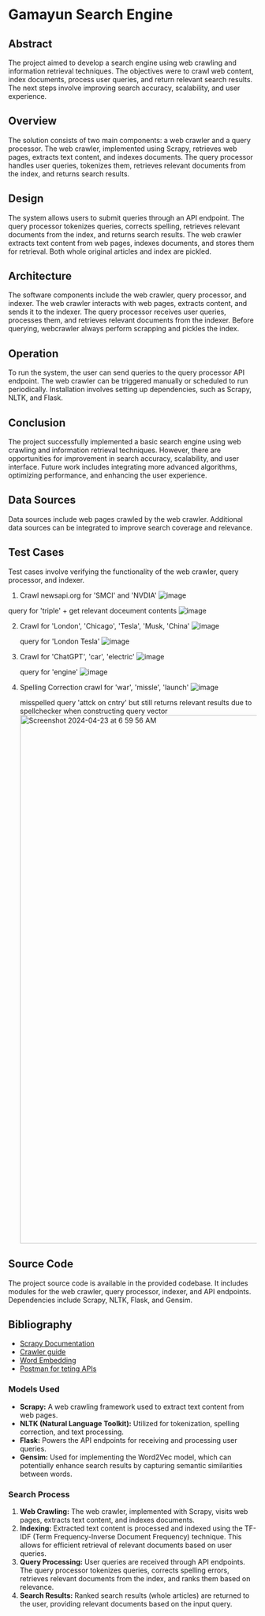 # Gamayun Search Engine

## Abstract
The project aimed to develop a search engine using web crawling and information retrieval techniques. The objectives were to crawl web content, index documents, process user queries, and return relevant search results. The next steps involve improving search accuracy, scalability, and user experience.

## Overview
The solution consists of two main components: a web crawler and a query processor. The web crawler, implemented using Scrapy, retrieves web pages, extracts text content, and indexes documents. The query processor handles user queries, tokenizes them, retrieves relevant documents from the index, and returns search results.

## Design
The system allows users to submit queries through an API endpoint. The query processor tokenizes queries, corrects spelling, retrieves relevant documents from the index, and returns search results. The web crawler extracts text content from web pages, indexes documents, and stores them for retrieval. Both whole original articles and index are pickled.

## Architecture
The software components include the web crawler, query processor, and indexer. The web crawler interacts with web pages, extracts content, and sends it to the indexer. The query processor receives user queries, processes them, and retrieves relevant documents from the indexer. Before querying, webcrawler always perform scrapping and pickles the index. 

## Operation
To run the system, the user can send queries to the query processor API endpoint. The web crawler can be triggered manually or scheduled to run periodically. Installation involves setting up dependencies, such as Scrapy, NLTK, and Flask.

## Conclusion
The project successfully implemented a basic search engine using web crawling and information retrieval techniques. However, there are opportunities for improvement in search accuracy, scalability, and user interface. Future work includes integrating more advanced algorithms, optimizing performance, and enhancing the user experience.

## Data Sources
Data sources include web pages crawled by the web crawler. Additional data sources can be integrated to improve search coverage and relevance.

## Test Cases
Test cases involve verifying the functionality of the web crawler, query processor, and indexer. 
1. Crawl newsapi.org for 'SMCI' and 'NVDIA'
![image](https://github.com/mfortelnyy/Gamayun/assets/78120259/06d5255b-39ef-42f7-bb01-023ea9f9cc09)

 query for 'triple' + get relevant doceument contents
![image](https://github.com/mfortelnyy/Gamayun/assets/78120259/16c763b9-d19d-4653-8396-14c9dea1ecc2)



2. Crawl for 'London', 'Chicago', 'Tesla', 'Musk, 'China'
   ![image](https://github.com/mfortelnyy/Gamayun/assets/78120259/ea992dfe-cf17-459c-b138-ffab560cf879)

   query for 'London Tesla' 
   ![image](https://github.com/mfortelnyy/Gamayun/assets/78120259/b10830cf-c644-4ef6-b95e-26a6c8640695)

3. Crawl for 'ChatGPT', 'car', 'electric'
   ![image](https://github.com/mfortelnyy/Gamayun/assets/78120259/6ec16d9b-70eb-4788-991f-0fb0a873aa7c)

   query for 'engine'
   ![image](https://github.com/mfortelnyy/Gamayun/assets/78120259/2b2c05bc-f2c3-4764-8381-2792d338cdf6)

4. Spelling Correction
   crawl for 'war', 'missle', 'launch'
   ![image](https://github.com/mfortelnyy/Gamayun/assets/78120259/5596ccb9-7f42-45bb-a1ba-ea2a1b0b2b2d)

   misspelled query 'attck on cntry' but still returns relevant results due to spellchecker when constructing query vector
   <img width="1069" alt="Screenshot 2024-04-23 at 6 59 56 AM" src="https://github.com/mfortelnyy/Gamayun/assets/78120259/4b223788-4904-45d8-98bf-7dcb9b6b0392">


   


## Source Code
The project source code is available in the provided codebase. It includes modules for the web crawler, query processor, indexer, and API endpoints. Dependencies include Scrapy, NLTK, Flask, and Gensim.

## Bibliography
- [Scrapy Documentation](https://docs.scrapy.org/en/latest/)
- [Crawler guide](https://www.zenrows.com/blog/web-crawler-python)
- [Word Embedding](https://www.geeksforgeeks.org/python-word-embedding-using-word2vec/)
- [Postman for teting APIs](https://web.postman.co/workspace/My-Workspace~795e98e5-7950-4bb6-883b-5b883014927d/request/32798101-91ffd987-7f3d-47db-9e37-d9b957ac0e14?tab=body)

### Models Used
- **Scrapy:** A web crawling framework used to extract text content from web pages.
- **NLTK (Natural Language Toolkit):** Utilized for tokenization, spelling correction, and text processing.
- **Flask:** Powers the API endpoints for receiving and processing user queries.
- **Gensim:** Used for implementing the Word2Vec model, which can potentially enhance search results by capturing semantic similarities between words.

### Search Process
1. **Web Crawling:** The web crawler, implemented with Scrapy, visits web pages, extracts text content, and indexes documents.
2. **Indexing:** Extracted text content is processed and indexed using the TF-IDF (Term Frequency-Inverse Document Frequency) technique. This allows for efficient retrieval of relevant documents based on user queries.
3. **Query Processing:** User queries are received through API endpoints. The query processor tokenizes queries, corrects spelling errors, retrieves relevant documents from the index, and ranks them based on relevance.
4. **Search Results:** Ranked search results (whole articles) are returned to the user, providing relevant documents based on the input query.
